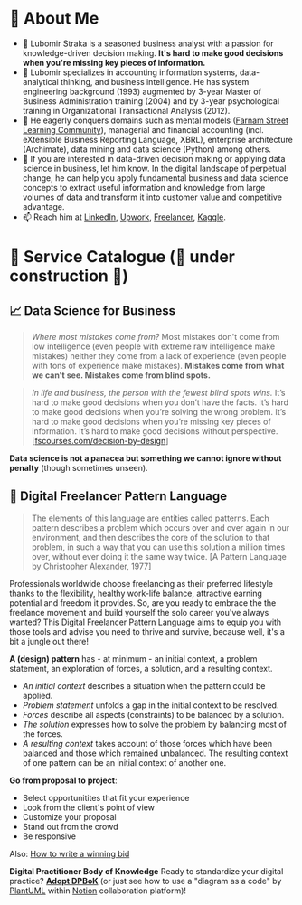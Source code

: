 # 🧭 About Me
- 👋 Lubomir Straka is a seasoned business analyst with a passion for knowledge-driven decision making. **It's hard to make good decisions when you're missing key pieces of information.**
- 👀 Lubomir specializes in accounting information systems, data-analytical thinking, and business intelligence. He has system engineering background (1993) augmented 
by 3-year Master of Business Administration training (2004) and by 3-year psychological training in Organizational Transactional Analysis (2012).
- 🌱 He eagerly conquers domains such as mental models ([Farnam Street Learning Community](https://lc.fs.blog/)), managerial and financial accounting
(incl. eXtensible Business Reporting Language, XBRL), enterprise architecture (Archimate), data mining and data science (Python) among others.
- 💞️ If you are interested in data-driven decision making or applying data science in business, let him know.  In the digital landscape of perpetual change, he can help you apply fundamental business and data science concepts to extract useful information and knowledge from large volumes of data and transform it into customer value and competitive advantage.
- 📫 Reach him at [LinkedIn](https://www.linkedin.com/in/lubomir-straka-7361031/), 
[Upwork](https://www.upwork.com/freelancers/~01ebfcb469ff1ca3d6?viewMode=1), 
[Freelancer](https://www.freelancer.com/u/straka),
[Kaggle](https://www.kaggle.com/lubomrstraka).

<!---
[Twitter](https://twitter.com/LubomirStraka),
[Facebook](https://www.facebook.com/lubomir.straka.7).
--->

# 🎨 Service Catalogue (🚧 under construction 🚧)
## 📈 Data Science for Business
> *Where most mistakes come from?* Most mistakes don't come from low intelligence (even people with extreme raw intelligence make mistakes) neither they come from a lack of experience (even people with tons of experience make mistakes). **Mistakes come from what we can't see. Mistakes come from blind spots.** 

> *In life and business, the person with the fewest blind spots wins.* It’s hard to make good decisions when you don’t have the facts. It’s hard to make good decisions when you’re solving the wrong problem. It’s hard to make good decisions when you’re missing key pieces of information. It’s hard to make good decisions without perspective. [[fscourses.com/decision-by-design](https://fscourses.com/p/decision-by-design)]

**Data science is not a panacea but something we cannot ignore without penalty** (though sometimes unseen).

## 🦸 Digital Freelancer Pattern Language
> The elements of this language are entities called patterns. Each pattern describes a problem which occurs over and over again in our environment, and then describes the core of the solution to that problem, in such a way that you can use this solution a million times over, without ever doing it the same way twice. [A Pattern Language by Christopher Alexander, 1977]

Professionals worldwide choose freelancing as their preferred lifestyle thanks to the flexibility, healthy work-life balance, attractive earning potential
and freedom it provides. So, are you ready to embrace the the freelance movement and build yourself the solo career you've always wanted? This Digital Freelancer Pattern
Language aims to equip you with those tools and advise you need to thrive and survive, because well, it's a bit a jungle out there!

**A (design) pattern** has - at minimum - an initial context, a problem statement, an exploration of forces, a solution, and a resulting context.
+ *An initial context* describes a situation when the pattern could be applied.
+ *Problem statement* unfolds a gap in the initial context to be resolved.
+ *Forces* describe all aspects (constraints) to be balanced by a solution.
+ *The solution* expresses how to solve the problem by balancing most of the forces.
+ *A resulting context* takes account of those forces which have been balanced and those which remained unbalanced. The resulting context of one pattern can be an initial context of another one.

**Go from proposal to project**:
+ Select opportunitites that fit your experience
+ Look from the client's point of view
+ Customize your proposal
+ Stand out from the crowd
+ Be responsive

Also: [How to write a winning bid](https://www.freelancer.com/articles/freelancer-insights/writing-a-winning-bid)

**Digital Practitioner Body of Knowledge**
Ready to standardize your digital practice? **[Adopt DPBoK](https://zentao.notion.site/Adopt-DPBoK-9d546b87161c4af3ad56061c2a135e7c)**
(or just see how to use a "diagram as a code" by [PlantUML](https://plantuml.com/) within [Notion](https://en.wikipedia.org/wiki/Notion_(productivity_software)) collaboration platform)!

<!---
lustraka/lustraka is a ✨ special ✨ repository because its `README.md` (this file) appears on your GitHub profile.
You can click the Preview link to take a look at your changes.
--->
